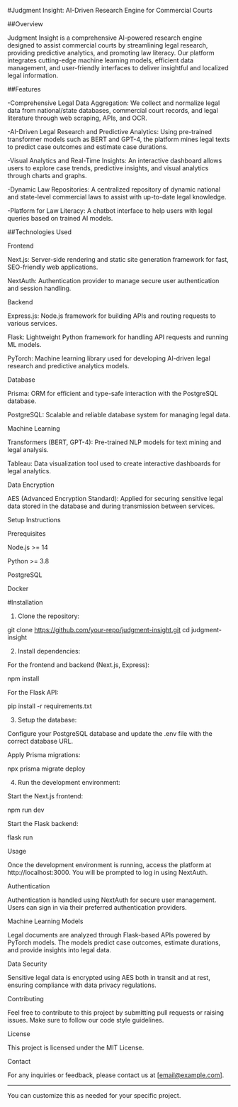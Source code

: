 #Judgment Insight: AI-Driven Research Engine for Commercial Courts

##Overview

Judgment Insight is a comprehensive AI-powered research engine designed to assist commercial courts by streamlining legal research, providing predictive analytics, and promoting law literacy. Our platform integrates cutting-edge machine learning models, efficient data management, and user-friendly interfaces to deliver insightful and localized legal information.

##Features

-Comprehensive Legal Data Aggregation: We collect and normalize legal data from national/state databases, commercial court records, and legal literature through web scraping, APIs, and OCR.

-AI-Driven Legal Research and Predictive Analytics: Using pre-trained transformer models such as BERT and GPT-4, the platform mines legal texts to predict case outcomes and estimate case durations.

-Visual Analytics and Real-Time Insights: An interactive dashboard allows users to explore case trends, predictive insights, and visual analytics through charts and graphs.

-Dynamic Law Repositories: A centralized repository of dynamic national and state-level commercial laws to assist with up-to-date legal knowledge.

-Platform for Law Literacy: A chatbot interface to help users with legal queries based on trained AI models.


##Technologies Used

Frontend

Next.js: Server-side rendering and static site generation framework for fast, SEO-friendly web applications.

NextAuth: Authentication provider to manage secure user authentication and session handling.


Backend

Express.js: Node.js framework for building APIs and routing requests to various services.

Flask: Lightweight Python framework for handling API requests and running ML models.

PyTorch: Machine learning library used for developing AI-driven legal research and predictive analytics models.


Database

Prisma: ORM for efficient and type-safe interaction with the PostgreSQL database.

PostgreSQL: Scalable and reliable database system for managing legal data.


Machine Learning

Transformers (BERT, GPT-4): Pre-trained NLP models for text mining and legal analysis.

Tableau: Data visualization tool used to create interactive dashboards for legal analytics.


Data Encryption

AES (Advanced Encryption Standard): Applied for securing sensitive legal data stored in the database and during transmission between services.


Setup Instructions

Prerequisites

Node.js >= 14

Python >= 3.8

PostgreSQL

Docker


#Installation

1. Clone the repository:

git clone https://github.com/your-repo/judgment-insight.git
cd judgment-insight


2. Install dependencies:

For the frontend and backend (Next.js, Express):

npm install

For the Flask API:

pip install -r requirements.txt



3. Setup the database:

Configure your PostgreSQL database and update the .env file with the correct database URL.

Apply Prisma migrations:

npx prisma migrate deploy



4. Run the development environment:

Start the Next.js frontend:

npm run dev

Start the Flask backend:

flask run




Usage

Once the development environment is running, access the platform at http://localhost:3000. You will be prompted to log in using NextAuth.

Authentication

Authentication is handled using NextAuth for secure user management. Users can sign in via their preferred authentication providers.

Machine Learning Models

Legal documents are analyzed through Flask-based APIs powered by PyTorch models. The models predict case outcomes, estimate durations, and provide insights into legal data.

Data Security

Sensitive legal data is encrypted using AES both in transit and at rest, ensuring compliance with data privacy regulations.

Contributing

Feel free to contribute to this project by submitting pull requests or raising issues. Make sure to follow our code style guidelines.

License

This project is licensed under the MIT License.

Contact

For any inquiries or feedback, please contact us at [email@example.com].


---

You can customize this as needed for your specific project.

